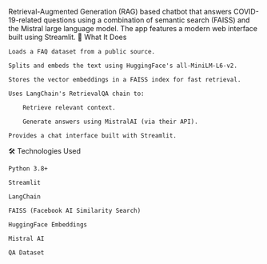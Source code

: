 Retrieval-Augmented Generation (RAG) based chatbot that answers COVID-19-related questions using a combination of semantic search (FAISS) and the Mistral large language model. The app features a modern web interface built using Streamlit.
📌 What It Does

    Loads a FAQ dataset from a public source.

    Splits and embeds the text using HuggingFace's all-MiniLM-L6-v2.

    Stores the vector embeddings in a FAISS index for fast retrieval.

    Uses LangChain's RetrievalQA chain to:

        Retrieve relevant context.

        Generate answers using MistralAI (via their API).

    Provides a chat interface built with Streamlit.

🛠️ Technologies Used

    Python 3.8+

    Streamlit

    LangChain

    FAISS (Facebook AI Similarity Search)

    HuggingFace Embeddings

    Mistral AI

    QA Dataset
